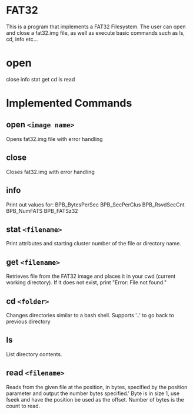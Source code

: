 # FAT32
This is a program that implements a FAT32 Filesystem. The user can open and close a fat32.img file, as well as execute basic commands such as ls, cd, info etc...


# open
close
info
stat
get
cd
ls
read


# Implemented Commands

## open ``<image name>``
Opens fat32.img file with error handling

## close
Closes fat32.img with error handling

## info
Print out values for:
BPB_BytesPerSec
BPB_SecPerClus
BPB_RsvdSecCnt
BPB_NumFATS
BPB_FATSz32

## stat `<filename>`
Print attributes and starting cluster number of the file or directory name. 
  
## get `<filename>`
Retrieves file from the FAT32 image and places it in your cwd (current working directory). If it does not exist, print "Error: File not found."

## cd `<folder>`
Changes directories similar to a bash shell. Supports '..' to go back to previous directory

## ls
List directory contents.

## read `<filename>`
Reads from the given file at the position, in bytes, specified by the position parameter and output the number bytes specified.' Byte is in size 1, use fseek and have the position be used as the offset. Number of bytes is the count to read.

